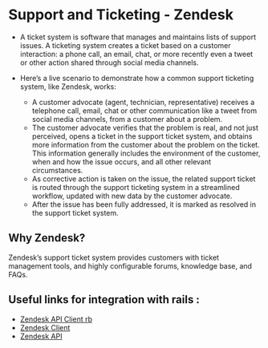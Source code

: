 # Support and Ticketing - Zendesk

* A ticket system is software that manages and maintains lists of support issues. A ticketing system creates a ticket based on a customer interaction: a phone call, an email, chat, or more recently even a tweet or other action shared through social media channels.

* Here’s a live scenario to demonstrate how a common support ticketing system, like Zendesk, works:
     * A customer advocate (agent, technician, representative) receives a telephone call, email, chat or other communication like a tweet from social media channels, from a customer about a problem.
     * The customer advocate verifies that the problem is real, and not just perceived, opens a ticket in the support ticket system, and obtains more information from the customer about the problem on the ticket. This information generally includes the environment of the customer, when and how the issue occurs, and all other relevant circumstances.
     * As corrective action is taken on the issue, the related support ticket is routed through the support ticketing system in a streamlined workflow, updated with new data by the customer advocate.
     * After the issue has been fully addressed, it is marked as resolved in the support ticket system.


## Why Zendesk?
Zendesk’s support ticket system provides customers with ticket management tools, and highly configurable forums, knowledge base, and FAQs.


## Useful links for integration with rails :
* [Zendesk API Client rb](https://github.com/zendesk/zendesk_api_client_rb)
* [Zendesk Client](https://github.com/deepthawtz/zendesk_client)
* [Zendesk API](https://github.com/pgericson/zendesk-api)
